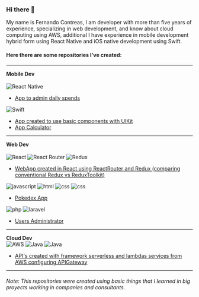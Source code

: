 ### Hi there 👋

<!--
**frcho10/frcho10** is a ✨ _special_ ✨ repository because its `README.md` (this file) appears on your GitHub profile.

Here are some ideas to get you started:

- 🔭 I’m currently working on ...
- 🌱 I’m currently learning ...
- 👯 I’m looking to collaborate on ...
- 🤔 I’m looking for help with ...
- 💬 Ask me about ...
- 📫 How to reach me: ...
- 😄 Pronouns: ...
- ⚡ Fun fact: ...
-->

My name is Fernando Contreas, I am developer with more than five years of experience, specializing in web development, and know about cloud computing using AWS, additional I have experience in mobile development hybrid form using React Native and iOS native development using Swift.

#### **Here there are some repositories I've created:**
---
**Mobile Dev** <br> <br>
![React Native](https://img.shields.io/badge/React_Native-20232A?style=for-the-badge&logo=react&logoColor=61DAFB)
- [App to admin daily spends](https://github.com/frcho10/appGestionGastosJs.git)

![Swift](https://img.shields.io/badge/Swift-FA7343?style=for-the-badge&logo=swift&logoColor=white)
- [App created to use basic components with UIKit](https://github.com/frcho10/appIosBasicComponents.git)
- [App Calculator](https://github.com/frcho10/calculatorReplica/tree/main)
---
**Web Dev** <br> <br>
![React](https://img.shields.io/badge/React-20232A?style=for-the-badge&logo=react&logoColor=61DAFB)
![React Router](https://img.shields.io/badge/React_Router-CA4245?style=for-the-badge&logo=react-router&logoColor=white)
![Redux](https://img.shields.io/badge/Redux-593D88?style=for-the-badge&logo=redux&logoColor=white)

- [WebApp created in React using ReactRouter and Redux (comparing conventional Redux vs ReduxToolkit)](https://github.com/frcho10/redux-react-antd.git)<br>

![javascript](https://img.shields.io/badge/JavaScript-F7DF1E?style=for-the-badge&logo=javascript&logoColor=black)
![html](https://img.shields.io/badge/HTML-239120?style=for-the-badge&logo=html5&logoColor=white)
![css](https://img.shields.io/badge/CSS-239120?&style=for-the-badge&logo=css3&logoColor=white)
![css](https://img.shields.io/badge/Bootstrap-563D7C?style=for-the-badge&logo=bootstrap&logoColor=white)
- [Pokedex App](https://github.com/frcho10/ejercicioPokedex.git)

![php](https://img.shields.io/badge/PHP-777BB4?style=for-the-badge&logo=php&logoColor=white)
![laravel](https://img.shields.io/badge/Laravel-FF2D20?style=for-the-badge&logo=laravel&logoColor=white)
- [Users Administrator](https://github.com/frcho10/adminUsersPhp)

---
**Cloud Dev** <br>
![AWS](https://img.shields.io/badge/Amazon_AWS-FF9900?style=for-the-badge&logo=amazonaws&logoColor=white)
![Java](https://img.shields.io/badge/Java-ED8B00?style=for-the-badge&logo=openjdk&logoColor=white)
![Java](https://img.shields.io/badge/Spring-6DB33F?style=for-the-badge&logo=spring&logoColor=white)
- [API's created with framework serverless and lambdas services from AWS configuring APIGateway](https://github.com/frcho10/serverless-java.git)
---
###### Note: This repositories were created using basic things that I learned in big proyects working in companies and consultants.
